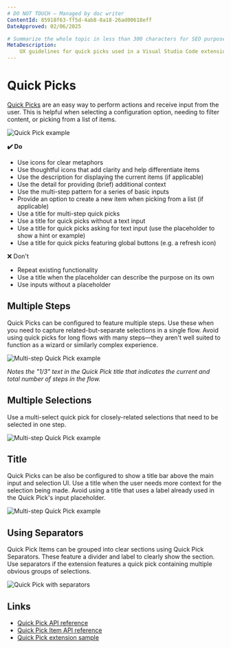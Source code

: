 ```yaml
---
# DO NOT TOUCH — Managed by doc writer
ContentId: 85918f63-ff5d-4ab8-8a18-26ad00618eff
DateApproved: 02/06/2025

# Summarize the whole topic in less than 300 characters for SEO purpose
MetaDescription:
    UX guidelines for quick picks used in a Visual Studio Code extension.
---
```


# Quick Picks

[Quick Picks](/api/extension-capabilities/common-capabilities#quick-pick) are an
easy way to perform actions and receive input from the user. This is helpful
when selecting a configuration option, needing to filter content, or picking
from a list of items.

![Quick Pick example](images/examples/quick-pick.png)

**✔️ Do**

- Use icons for clear metaphors
- Use thoughtful icons that add clarity and help differentiate items
- Use the description for displaying the current items (if applicable)
- Use the detail for providing (brief) additional context
- Use the multi-step pattern for a series of basic inputs
- Provide an option to create a new item when picking from a list (if
  applicable)
- Use a title for multi-step quick picks
- Use a title for quick picks without a text input
- Use a title for quick picks asking for text input (use the placeholder to show
  a hint or example)
- Use a title for quick picks featuring global buttons (e.g. a refresh icon)

❌ Don't

- Repeat existing functionality
- Use a title when the placeholder can describe the purpose on its own
- Use inputs without a placeholder

## Multiple Steps

Quick Picks can be configured to feature multiple steps. Use these when you need
to capture related-but-separate selections in a single flow. Avoid using quick
picks for long flows with many steps—they aren't well suited to function as a
wizard or similarly complex experience.

![Multi-step Quick Pick example](images/examples/quick-pick-multi-step.png)

_Notes the "1/3" text in the Quick Pick title that indicates the current and
total number of steps in the flow._

## Multiple Selections

Use a multi-select quick pick for closely-related selections that need to be
selected in one step.

![Multi-step Quick Pick example](images/examples/quick-pick-multi-select.png)

## Title

Quick Picks can be also be configured to show a title bar above the main input
and selection UI. Use a title when the user needs more context for the selection
being made. Avoid using a title that uses a label already used in the Quick
Pick's input placeholder.

![Multi-step Quick Pick example](images/examples/quick-pick-title.png)

## Using Separators

Quick Pick Items can be grouped into clear sections using Quick Pick Separators.
These feature a divider and label to clearly show the section. Use separators if
the extension features a quick pick containing multiple obvious groups of
selections.

![Quick Pick with separators](images/examples/quick-pick-separators.png)

## Links

- [Quick Pick API reference](/api/references/vscode-api#QuickPick)
- [Quick Pick Item API reference](/api/references/vscode-api#QuickPickItem)
- [Quick Pick extension sample](HTTPS://github.com/microsoft/vscode-extension-samples/tree/main/quickinput-sample)
